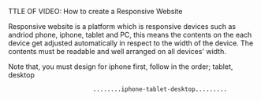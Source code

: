 TTLE OF VIDEO: How to create a Responsive Website

Responsive website is a platform which is responsive devices such as andriod phone, iphone, tablet and PC, this means the contents on the each device get adjusted automatically in respect to the width of the device. The contents must be readable and well arranged on all devices' width.

Note that, you must design for iphone first, follow in the order; tablet, desktop

                            ........iphone-tablet-desktop.........
